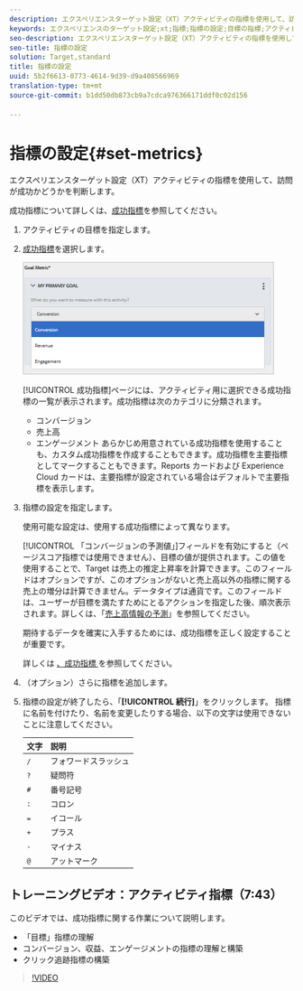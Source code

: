 ```yaml
---
description: エクスペリエンスターゲット設定（XT）アクティビティの指標を使用して、訪問が成功かどうかを判断します。
keywords: エクスペリエンスのターゲット設定;xt;指標;指標の設定;目標の指標;アクティビティ設定;成功指標;コンバージョン;収益;エンゲージメント
seo-description: エクスペリエンスターゲット設定（XT）アクティビティの指標を使用して、訪問が成功かどうかを判断します。
seo-title: 指標の設定
solution: Target,standard
title: 指標の設定
uuid: 5b2f6613-0773-4614-9d39-d9a408566969
translation-type: tm+mt
source-git-commit: b1dd50db873cb9a7cdca976366171ddf0c02d156

---
```



# 指標の設定{#set-metrics}

エクスペリエンスターゲット設定（XT）アクティビティの指標を使用して、訪問が成功かどうかを判断します。

成功指標について詳しくは、[成功指標](../../../c-activities/r-success-metrics/success-metrics.md#reference_D011575C85DA48E989A244593D9B9924)を参照してください。

1. アクティビティの目標を指定します。
1. [成功指標](../../../c-activities/r-success-metrics/success-metrics.md#reference_D011575C85DA48E989A244593D9B9924)を選択します。

   ![](assets/ab_metrics.png)

   [!UICONTROL 成功指標]ページには、アクティビティ用に選択できる成功指標の一覧が表示されます。成功指標は次のカテゴリに分類されます。

   * コンバージョン
   * 売上高
   * エンゲージメント
   あらかじめ用意されている成功指標を使用することも、カスタム成功指標を作成することもできます。成功指標を主要指標としてマークすることもできます。Reports カードおよび Experience Cloud カードは、主要指標が設定されている場合はデフォルトで主要指標を表示します。
1. 指標の設定を指定します。

   使用可能な設定は、使用する成功指標によって異なります。

   [!UICONTROL 「コンバージョンの予測値」]フィールドを有効にすると（ページスコア指標では使用できません）、目標の値が提供されます。この値を使用することで、Target は売上の推定上昇率を計算できます。このフィールドはオプションですが、このオプションがないと売上高以外の指標に関する売上の増分は計算できません。データタイプは通貨です。このフィールドは、ユーザーが目標を満たすためにとるアクションを指定した後、順次表示されます。詳しくは、「[売上高情報の予測](../../../administrating-target/r-target-account-preferences/estimating-lift-in-revenue.md#concept_32F875D8F91349CE86AF391F65BEAEEE)」を参照してください。

   期待するデータを確実に入手するためには、成功指標を正しく設定することが重要です。

   詳しくは [ 、成功指標 ](../../../c-activities/r-success-metrics/success-metrics.md#reference_D011575C85DA48E989A244593D9B9924) を参照してください。
1. （オプション）さらに指標を追加します。
1. 指標の設定が終了したら、「**[!UICONTROL 続行]**」をクリックします。
指標に名前を付けたり、名前を変更したりする場合、以下の文字は使用できないことに注意してください。

   | 文字 | 説明 |
   |--- |--- |
   | `/` | フォワードスラッシュ |
   | `?` | 疑問符 |
   | `#` | 番号記号 |
   | `:` | コロン |
   | `=` | イコール |
   | `+` | プラス |
   | `-` | マイナス |
   | `@` | アットマーク |

## トレーニングビデオ：アクティビティ指標（7:43）

このビデオでは、成功指標に関する作業について説明します。

* 「目標」指標の理解
* コンバージョン、収益、エンゲージメントの指標の理解と構築
* クリック追跡指標の構築

>[!VIDEO](https://video.tv.adobe.com/v/17380)
